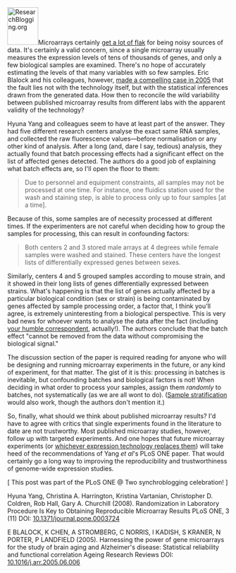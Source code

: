 <!--
.. title: Randomise your samples!
.. slug: randomise-your-samples
.. date: 2008-12-18 22:49:11
.. tags: biology,biotechnology,experimental design,statistics,Research Blogging
.. category: 
.. link: 
.. description: 
.. type: text
-->

<html><body><span><a href="http://www.researchblogging.org"><img class="alignleft" src="http://www.researchblogging.org/public/citation_icons/rb2_large_gray.png" alt="ResearchBlogging.org" width="70" height="85"></a></span>Microarrays certainly <a href="http://reproducibleresearch.org/blog/2008/12/10/three-reasons-to-distrust-microarray-results/">get a lot of flak</a> for being noisy sources of data. It's certainly a valid concern, since a single microarray usually measures the expression levels of tens of thousands of genes, and only a few biological samples are examined. There's no hope of accurately estimating the levels of that many variables with so few samples. Eric Blalock and his colleagues, however, <a href="http://dx.doi.org/10.1016/j.arr.2005.06.006">made a compelling case in 2005</a> that the fault lies not with the technology itself, but with the statistical inferences drawn from the generated data. How then to reconcile the wild variability between published microarray results from different labs with the apparent validity of the technology?

Hyuna Yang and colleagues seem to have at least part of the answer. They had five different research centers analyse the exact same RNA samples, and collected the raw fluorescence values—before normalisation or any other kind of analysis. After a long (and, dare I say, tedious) analysis, they actually found that batch processing effects had a significant effect on the list of affected genes detected. The authors do a good job of explaining what batch effects are, so I'll open the floor to them:

<!-- TEASER_END -->

<blockquote>Due to personnel and equipment constraints, all samples may not be processed at one time. For instance, one fluidics station used for the wash and staining step, is able to process only up to four samples [at a time].</blockquote>
Because of this, some samples are of necessity processed at different times. If the experimenters are not careful when deciding how to group the samples for processing, this can result in confounding factors:
<blockquote>Both centers 2 and 3 stored male arrays at 4 degrees while female samples were washed and stained. These centers have the longest lists of differentially expressed genes between sexes.</blockquote>
Similarly, centers 4 and 5 grouped samples according to mouse strain, and it showed in their long lists of genes differentially expressed between strains. What's happening is that the list of genes actually affected by a particular biological condition (sex or strain) is being contaminated by genes affected by sample processing order, a factor that, I think you'll agree, is extremely uninteresting from a biological perspective. This is very bad news for whoever wants to analyse the data after the fact (including <a href="http://ilovesymposia.wordpress.com/about-the-author/">your humble correspondent</a>, actually!). The authors conclude that the batch effect "cannot be removed from the data without compromising the biological signal."

The discussion section of the paper is required reading for anyone who will be designing and running microarray experiments in the future, or any kind of experiment, for that matter. The gist of it is this: processing in batches is inevitable, but confounding batches and biological factors is not! When deciding in what order to process your samples, assign them <em>randomly</em> to batches, not systematically (as we are all wont to do). (<a href="http://en.wikipedia.org/wiki/Stratified_sampling">Sample stratification</a> would also work, though the authors don't mention it.)

So, finally, what should we think about published microarray results? I'd have to agree with critics that single experiments found in the literature to date are not trustworthy. Most published microarray studies, however, follow up with targeted experiments. And one hopes that future microarray experiments (or <a href="http://nar.oxfordjournals.org/cgi/content/full/36/21/e141">whichever expression technology replaces them</a>) will take heed of the recommendations of Yang <em>et al</em>'s PLoS ONE paper. That would certainly go a long way to improving the reproducibility and trustworthiness of genome-wide expression studies.

[ This post was part of the PLoS ONE @ Two synchroblogging celebration! ]

<span class="Z3988" title="ctx_ver=Z39.88-2004&amp;rft_val_fmt=info%3Aofi%2Ffmt%3Akev%3Amtx%3Ajournal&amp;rft.jtitle=PLoS+ONE&amp;rft_id=info%3Adoi%2F10.1371%2Fjournal.pone.0003724&amp;rfr_id=info%3Asid%2Fresearchblogging.org&amp;rft.atitle=Randomization+in+Laboratory+Procedure+Is+Key+to+Obtaining+Reproducible+Microarray+Results&amp;rft.issn=1932-6203&amp;rft.date=2008&amp;rft.volume=3&amp;rft.issue=11&amp;rft.spage=0&amp;rft.epage=0&amp;rft.artnum=http%3A%2F%2Fdx.plos.org%2F10.1371%2Fjournal.pone.0003724&amp;rft.au=Hyuna+Yang&amp;rft.au=Christina+A.+Harrington&amp;rft.au=Kristina+Vartanian&amp;rft.au=Christopher+D.+Coldren&amp;rft.au=Rob+Hall&amp;rft.au=Gary+A.+Churchill&amp;rfe_dat=bpr3.included=1;bpr3.tags=Biology%2CGenetics%2C+Computational+Biology">Hyuna Yang, Christina A. Harrington, Kristina Vartanian, Christopher D. Coldren, Rob Hall, Gary A. Churchill (2008). Randomization in Laboratory Procedure Is Key to Obtaining Reproducible Microarray Results <span>PLoS ONE, 3</span> (11) DOI: <a rev="review" href="http://dx.doi.org/10.1371/journal.pone.0003724">10.1371/journal.pone.0003724</a></span>

<span class="Z3988" title="ctx_ver=Z39.88-2004&amp;rft_val_fmt=info%3Aofi%2Ffmt%3Akev%3Amtx%3Ajournal&amp;rft.jtitle=Ageing+Research+Reviews&amp;rft_id=info%3Adoi%2F10.1016%2Fj.arr.2005.06.006&amp;rfr_id=info%3Asid%2Fresearchblogging.org&amp;rft.atitle=Harnessing+the+power+of+gene+microarrays+for+the+study+of+brain+aging+and+Alzheimer%27s+disease%3A+Statistical+reliability+and+functional+correlation&amp;rft.issn=15681637&amp;rft.date=2005&amp;rft.volume=&amp;rft.issue=&amp;rft.spage=0&amp;rft.epage=0&amp;rft.artnum=http%3A%2F%2Flinkinghub.elsevier.com%2Fretrieve%2Fpii%2FS1568163705000449&amp;rft.au=E+BLALOCK&amp;rft.au=K+CHEN&amp;rft.au=A+STROMBERG&amp;rft.au=C+NORRIS&amp;rft.au=I+KADISH&amp;rft.au=S+KRANER&amp;rft.au=N+PORTER&amp;rft.au=P+LANDFIELD&amp;rfe_dat=bpr3.included=1;bpr3.tags=Biology%2CMicroarrays">E BLALOCK, K CHEN, A STROMBERG, C NORRIS, I KADISH, S KRANER, N PORTER, P LANDFIELD (2005). Harnessing the power of gene microarrays for the study of brain aging and Alzheimer's disease: Statistical reliability and functional correlation <span>Ageing Research Reviews</span> DOI: <a rev="review" href="http://dx.doi.org/10.1016/j.arr.2005.06.006">10.1016/j.arr.2005.06.006</a></span></body></html>
